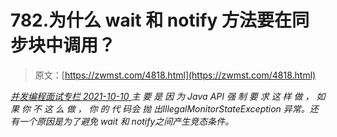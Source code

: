<!--yml
category: 未分类
date: 0001-01-01 00:00:00
--->

# 782.为什么 wait 和 notify 方法要在同步块中调用？

> 原文：[https://zwmst.com/4818.html](https://zwmst.com/4818.html)

   [ *并发编程面试专栏* ](https://zwmst.com/%e5%b9%b6%e5%8f%91%e7%bc%96%e7%a8%8b%e9%9d%a2%e8%af%95%e4%b8%93%e6%a0%8f)*[ <time datetime="2021-10-10T23:06:32+08:00"> 2021-10-10 </time> ](https://zwmst.com/4818.html)  主 要 是 因 为 Java API 强 制 要 求 这 样 做 ， 如 果 你 不 这 么 做 ， 你 的 代 码会 抛 出IllegalMonitorStateException 异常。还有一个原因是为了避免 wait 和 notify之间产生竞态条件。*